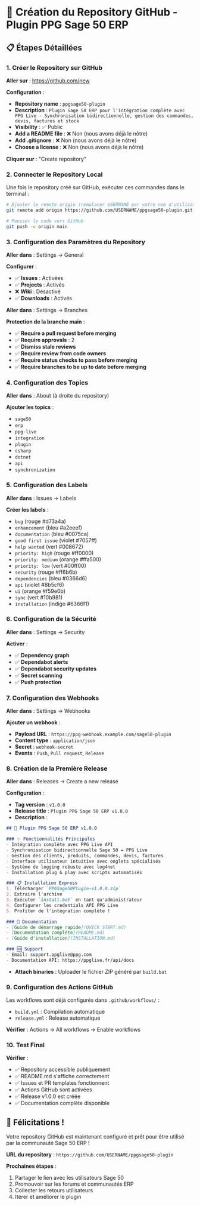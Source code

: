 # 🚀 Création du Repository GitHub - Plugin PPG Sage 50 ERP

## 📋 Étapes Détaillées

### 1. Créer le Repository sur GitHub

**Aller sur** : https://github.com/new

**Configuration** :
- **Repository name** : `ppgsage50-plugin`
- **Description** : `Plugin Sage 50 ERP pour l'intégration complète avec PPG Live - Synchronisation bidirectionnelle, gestion des commandes, devis, factures et stock`
- **Visibility** : ✅ Public
- **Add a README file** : ❌ Non (nous avons déjà le nôtre)
- **Add .gitignore** : ❌ Non (nous avons déjà le nôtre)
- **Choose a license** : ❌ Non (nous avons déjà le nôtre)

**Cliquer sur** : "Create repository"

### 2. Connecter le Repository Local

Une fois le repository créé sur GitHub, exécuter ces commandes dans le terminal :

```bash
# Ajouter le remote origin (remplacer USERNAME par votre nom d'utilisateur GitHub)
git remote add origin https://github.com/USERNAME/ppgsage50-plugin.git

# Pousser le code vers GitHub
git push -u origin main
```

### 3. Configuration des Paramètres du Repository

**Aller dans** : Settings → General

**Configurer** :
- ✅ **Issues** : Activées
- ✅ **Projects** : Activés
- ❌ **Wiki** : Désactivé
- ✅ **Downloads** : Activés

**Aller dans** : Settings → Branches

**Protection de la branche main** :
- ✅ **Require a pull request before merging**
- ✅ **Require approvals** : 2
- ✅ **Dismiss stale reviews**
- ✅ **Require review from code owners**
- ✅ **Require status checks to pass before merging**
- ✅ **Require branches to be up to date before merging**

### 4. Configuration des Topics

**Aller dans** : About (à droite du repository)

**Ajouter les topics** :
- `sage50`
- `erp`
- `ppg-live`
- `integration`
- `plugin`
- `csharp`
- `dotnet`
- `api`
- `synchronization`

### 5. Configuration des Labels

**Aller dans** : Issues → Labels

**Créer les labels** :
- `bug` (rouge #d73a4a)
- `enhancement` (bleu #a2eeef)
- `documentation` (bleu #0075ca)
- `good first issue` (violet #7057ff)
- `help wanted` (vert #008672)
- `priority: high` (rouge #ff0000)
- `priority: medium` (orange #ffa500)
- `priority: low` (vert #00ff00)
- `security` (rouge #ff6b6b)
- `dependencies` (bleu #0366d6)
- `api` (violet #8b5cf6)
- `ui` (orange #f59e0b)
- `sync` (vert #10b981)
- `installation` (indigo #6366f1)

### 6. Configuration de la Sécurité

**Aller dans** : Settings → Security

**Activer** :
- ✅ **Dependency graph**
- ✅ **Dependabot alerts**
- ✅ **Dependabot security updates**
- ✅ **Secret scanning**
- ✅ **Push protection**

### 7. Configuration des Webhooks

**Aller dans** : Settings → Webhooks

**Ajouter un webhook** :
- **Payload URL** : `https://ppg-webhook.example.com/sage50-plugin`
- **Content type** : `application/json`
- **Secret** : `webhook-secret`
- **Events** : `Push`, `Pull request`, `Release`

### 8. Création de la Première Release

**Aller dans** : Releases → Create a new release

**Configuration** :
- **Tag version** : `v1.0.0`
- **Release title** : `Plugin PPG Sage 50 ERP v1.0.0`
- **Description** :
```markdown
## 🚀 Plugin PPG Sage 50 ERP v1.0.0

### ✨ Fonctionnalités Principales
- Intégration complète avec PPG Live API
- Synchronisation bidirectionnelle Sage 50 ↔ PPG Live
- Gestion des clients, produits, commandes, devis, factures
- Interface utilisateur intuitive avec onglets spécialisés
- Système de logging robuste avec log4net
- Installation plug & play avec scripts automatisés

### 📋 Installation Express
1. Télécharger `PPGSage50Plugin-v1.0.0.zip`
2. Extraire l'archive
3. Exécuter `install.bat` en tant qu'administrateur
4. Configurer les credentials API PPG Live
5. Profiter de l'intégration complète !

### 📖 Documentation
- [Guide de démarrage rapide](QUICK_START.md)
- [Documentation complète](README.md)
- [Guide d'installation](INSTALLATION.md)

### 🆘 Support
- Email: support.ppglive@ppg.com
- Documentation API: https://ppglive.fr/api/docs
```

- **Attach binaries** : Uploader le fichier ZIP généré par `build.bat`

### 9. Configuration des Actions GitHub

Les workflows sont déjà configurés dans `.github/workflows/` :
- `build.yml` : Compilation automatique
- `release.yml` : Release automatique

**Vérifier** : Actions → All workflows → Enable workflows

### 10. Test Final

**Vérifier** :
- ✅ Repository accessible publiquement
- ✅ README.md s'affiche correctement
- ✅ Issues et PR templates fonctionnent
- ✅ Actions GitHub sont activées
- ✅ Release v1.0.0 est créée
- ✅ Documentation complète disponible

## 🎉 Félicitations !

Votre repository GitHub est maintenant configuré et prêt pour être utilisé par la communauté Sage 50 ERP !

**URL du repository** : `https://github.com/USERNAME/ppgsage50-plugin`

**Prochaines étapes** :
1. Partager le lien avec les utilisateurs Sage 50
2. Promouvoir sur les forums et communautés ERP
3. Collecter les retours utilisateurs
4. Itérer et améliorer le plugin

